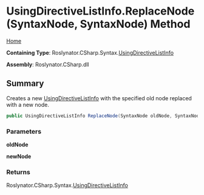 <a name="_top"></a>

# UsingDirectiveListInfo\.ReplaceNode\(SyntaxNode, SyntaxNode\) Method

[Home](../../../../../README.md#_top)

**Containing Type**: Roslynator\.CSharp\.Syntax\.[UsingDirectiveListInfo](../README.md#_top)

**Assembly**: Roslynator\.CSharp\.dll

## Summary

Creates a new [UsingDirectiveListInfo](../README.md#_top) with the specified old node replaced with a new node\.

```csharp
public UsingDirectiveListInfo ReplaceNode(SyntaxNode oldNode, SyntaxNode newNode)
```

### Parameters

**oldNode**

**newNode**

### Returns

Roslynator\.CSharp\.Syntax\.[UsingDirectiveListInfo](../README.md#_top)

